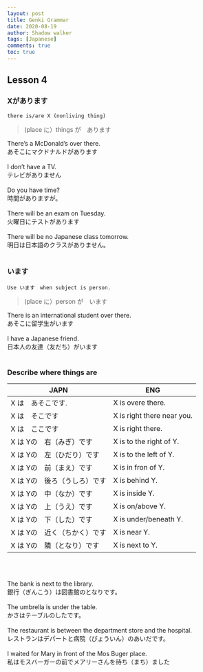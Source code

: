 ```yaml
---
layout: post
title: Genki Grammar
date: 2020-08-19
author: Shadow walker
tags: [Japanese]
comments: true
toc: true
---
```


## Lesson 4

### Xがあります
`there is/are X (nonliving thing)`
> (place に）things が　あります

There’s a McDonald’s over there. <br>
あそこにマクドナルドがあります<br><br>
I don’t have a TV. <br>
テレビがありません <br><br>
Do you have time? <br>
時間がありますが。<br><br>
There will be an exam on Tuesday. <br>
火曜日にテストがあります<br><br>
There will be no Japanese class tomorrow. <br>
明日は日本語のクラスがありません。<br><br>

### います
`Use います　when subject is person.`
> (place に）person が　います

There is an international student over there. <br>
あそこに留学生がいます<br><br>
I have a Japanese friend. <br>
日本人の友達（友だち）がいます<br><br>

### Describe where things are 
JAPN | ENG 
--- | --- 
X は　あそこです.|  			X is overe there. 　　　
X は　そこです| 				X is right there near you. 
X は　ここです| 				X is right there. 
X は Yの　右（みぎ）です| 		X is to the right of Y. 
X は Yの　左（ひだり）です|	X is to the left of Y. 
X は Yの　前（まえ）です| 		X is in fron of Y. 
X は Yの　後ろ（うしろ）です| X is behind Y. 
X は Yの　中（なか）です| 	X is inside Y. 
X は Yの　上（うえ）です| 	X is on/above Y. 
X は Yの　下（した）です| X is under/beneath Y. 
X は Yの　近く（ちかく）です| X is near Y. 
X は Yの　隣（となり）です| X is next to Y. 
<br><br>

The bank is next to the library. <br>
銀行（ぎんこう）は図書館のとなりです。<br><br>
The umbrella is under the table. <br>
かさはテーブルのしたです。<br><br>
The restaurant is between the department store and the hospital. <br>
レストランはデパートと病院（びょういん）のあいだです。<br><br>
I waited for Mary in front of the Mos Buger place. <br>
私はモスバーガーの前でメアリーさんを待ち（まち）ました<br><br>

